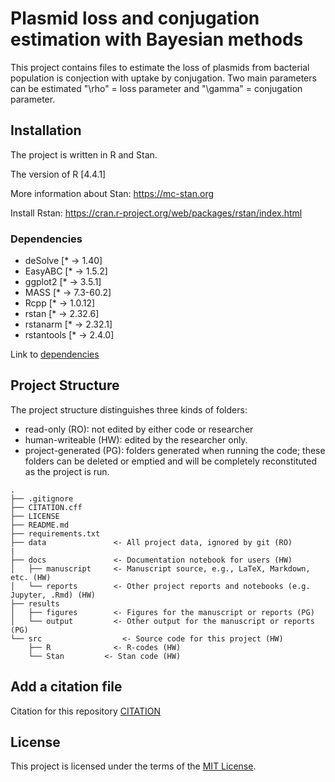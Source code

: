 # Plasmid loss and conjugation estimation with Bayesian methods

This project contains files to estimate the loss of plasmids from bacterial population is conjection with uptake by conjugation. Two main parameters can be estimated "\rho" = loss parameter and "\gamma" = conjugation parameter. 

## Installation
The project is written in R and Stan. 
 
The version of R  [4.4.1]

More information about Stan: https://mc-stan.org

Install Rstan: https://cran.r-project.org/web/packages/rstan/index.html

### Dependencies

- deSolve          [* -> 1.40]
- EasyABC          [* -> 1.5.2]
- ggplot2          [* -> 3.5.1]
- MASS             [* -> 7.3-60.2]
- Rcpp             [* -> 1.0.12]
- rstan            [* -> 2.32.6]
- rstanarm         [* -> 2.32.1]
- rstantools       [* -> 2.4.0]


Link to [dependencies](/renv.lock)

## Project Structure

The project structure distinguishes three kinds of folders:
- read-only (RO): not edited by either code or researcher
- human-writeable (HW): edited by the researcher only.
- project-generated (PG): folders generated when running the code; these folders can be deleted or emptied and will be completely reconstituted as the project is run.


```
.
├── .gitignore
├── CITATION.cff
├── LICENSE
├── README.md
├── requirements.txt
├── data               <- All project data, ignored by git (RO)
|
├── docs               <- Documentation notebook for users (HW)
│   ├── manuscript     <- Manuscript source, e.g., LaTeX, Markdown, etc. (HW)
│   └── reports        <- Other project reports and notebooks (e.g. Jupyter, .Rmd) (HW)
├── results
│   ├── figures        <- Figures for the manuscript or reports (PG)
│   └── output         <- Other output for the manuscript or reports (PG)
└── src                  <- Source code for this project (HW)
    ├── R              <- R-codes (HW)
    └── Stan         <- Stan code (HW)

```

## Add a citation file
Citation for this repository  [CITATION](/CITATION.cff)

## License

This project is licensed under the terms of the [MIT License](/LICENSE).
